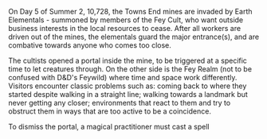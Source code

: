 On Day 5 of Summer 2, 10,728, the Towns End mines are invaded by Earth Elementals - summoned by members of the Fey Cult, who want outside business interests in the local resources to cease. After all workers are driven out of the mines, the elementals guard the major entrance(s), and are combative towards anyone who comes too close.

The cultists opened a portal inside the mine, to be triggered at a specific time to let creatures through. On the other side is the Fey Realm (not to be confused with D&D's Feywild) where time and space work differently. Visitors encounter classic problems such as: coming back to where they started despite walking in a straight line; walking towards a landmark but never getting any closer; environments that react to them and try to obstruct them in ways that are too active to be a coincidence.

To dismiss the portal, a magical practitioner must cast a spell